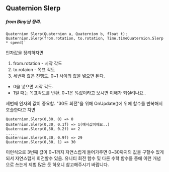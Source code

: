 ## Quaternion Slerp
##### from Biny님 정리.

```
Quaternion Slerp(Quaternion a, Quaternion b, float t);
Quaternion.Slerp(from.rotation, to.rotation, Time.timeQuaternion.Slerp * speed)`
```
인자값을 정리하자면
1. from.rotation - 시작 각도
2. to.rotaion - 목표 각도
3. 세번째 값은 진행도. 0~1 사이의 값을 넣으면 된다.
  - 0을 넣으면 시작 각도.
  - 1일 때는 목표각도를 반환. 0~1은 %값이라고 보시면 이해가 되실려나요..

세번째 인자의 값이 중요함.
"30도 회전"을 위해 OnUpdate()에 위에 함수를 반복해서 호출한다고 치면

```
Quaternion.Slerp(0,30, 0) => 0
Quaternion.Slerp(0,30, 0.1f) => 1(예시값이에요..)
Quaternion.Slerp(0,30, 0.2f) => 2
.....
Quaternion.Slerp(0,30, 0.9f) => 29
Quaternion.Slerp(0,30, 1) => 30

```

이런식으로 3번째 값이 0~1까지 자연스럽게 들어가주면 0~30까지의 값을 구할수 있게 되서 자연스럽게 회전할수 있음.
유니티 회전 함수 및 다른 수학 함수들 중에 이런 개념으로 쓰는게 제법 많은 듯 하오니 참고해주시기 바랍니다.